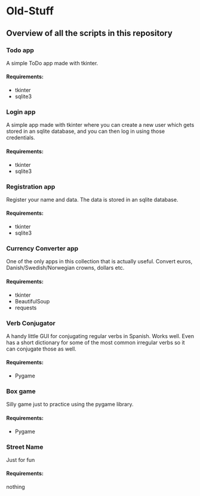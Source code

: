# Old-Stuff
## Overview of all the scripts in this repository
### Todo app
A simple ToDo app made with tkinter.
#### Requirements:
- tkinter
- sqlite3
### Login app
A simple app made with tkinter where you can create a new user which gets stored in an sqlite database, and you can then log in using those credentials.
#### Requirements:
- tkinter
- sqlite3
### Registration app
Register your name and data. The data is stored in an sqlite database.
#### Requirements:
- tkinter
- sqlite3
### Currency Converter app
One of the only apps in this collection that is actually useful. Convert euros, Danish/Swedish/Norwegian crowns, dollars etc.
#### Requirements:
- tkinter
- BeautifulSoup
- requests
### Verb Conjugator
A handy little GUI for conjugating regular verbs in Spanish. Works well. Even has a short dictionary for some of the most common irregular verbs so it can conjugate those as well.
#### Requirements:
- Pygame
### Box game
Silly game just to practice using the pygame library.
#### Requirements:
- Pygame
### Street Name
Just for fun
#### Requirements:
nothing
